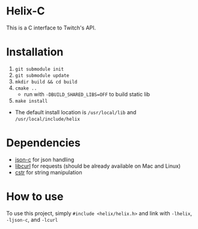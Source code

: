 # Helix-C
This is a C interface to Twitch's API.

# Installation
1. `git submodule init`
2. `git submodule update`
3. `mkdir build && cd build`
4. `cmake ..`
    - run with `-DBUILD_SHARED_LIBS=OFF` to build static lib
5. `make install`

* The default install location is `/usr/local/lib` and `/usr/local/include/helix`

# Dependencies
- [json-c](https://github.com/json-c/json-c) for json handling
- [libcurl](https://curl.se/libcurl/) for requests (should be already available on Mac and Linux)
- [cstr](https://github.com/a-soll/cstr) for string manipulation

# How to use
To use this project, simply `#include <helix/helix.h>` and link with `-lhelix`, `-ljson-c`, and `-lcurl`
